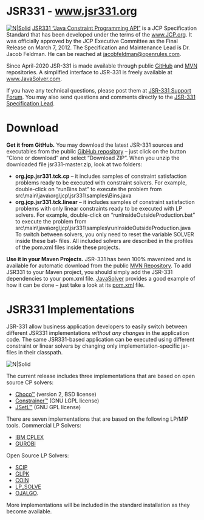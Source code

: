 # JSR331 - www.jsr331.org    
[![N|Solid](https://jsr331.files.wordpress.com/2013/05/jcp.jpg)](http://jcp.org/en/jsr/detail?id=331)
[JSR331 “Java Constraint Programming API”](http://jsr331.org) is a JCP Specification Standard that has been developed under the terms of the www.JCP.org. It was officially approved by the JCP Executive Committee as the Final Release on March 7, 2012. The Specification and Maintenance Lead is Dr. Jacob Feldman. He can be reached at jacobfeldman@openrules.com. 

Since April-2020 JSR-331 is made available through public [GitHub](https://github.com/OpenRulesSupport/jsr331) and [MVN](https://mvnrepository.com/search?q=jsr331) repositories. 
A simplified interface to JSR-331 is freely available at www.JavaSolver.com.

If you have any technical questions, please post them at [JSR-331 Support Forum](https://groups.google.com/forum/#!forum/jsr331). You may also send questions and comments directly to the [JSR-331 Specification Lead](mailto:jacobfeldman@openrules.com).

# Download
**Get it from GitHub.** You may  download the latest JSR-331 sources and executables from the public [GibHub repository](https://github.com/OpenRulesSupport/jsr331) – just click on the button “Clone or download” and select “Download ZIP”. When you unzip the downloaded file jsr331-master.zip, look at two folders:
- **org.jcp.jsr331.tck.cp** – it includes samples of constraint satisfaction problems ready to be executed with constraint solvers. For example, double-click on “runBins.bat” to execute the problem from src\main\java\org\jcp\jsr331\samples\Bins.java
- **org.jcp.jsr331.tck.linear** – it includes samples of constraint satisfaction problems with only linear constraints ready to be executed with LP solvers. For example, double-click on “runInsideOutsideProduction.bat” to execute the problem from src\main\java\org\jcp\jsr331\samples\runInsideOutsideProduction.java
To switch between solvers, you only need to reset the variable SOLVER inside these bat- files. All included solvers are described in the profiles of the pom.xml files inside these projects.

**Use it in your Maven Projects.** JSR-331 has been 100% mavenized and is available for automatic download from the public [MVN Repository](https://mvnrepository.com/search?q=jsr331). To add JSR331 to your Maven project, you should simply add the JSR-331 dependencies to your pom.xml file. [JavaSolver](https://javasolvers.wordpress.com/) provides a good example of how it can be done – just take a look at its [pom.xml](https://github.com/OpenRulesSupport/javasolver/blob/master/com.javasolver.samples/pom.xml) file.

# JSR331 Implementations

JSR-331 allow business application developers to easily switch between different JSR331 implementations *without any changes* in the application code. The same JSR331-based application can be executed using different constraint or linear solvers by changing only implementation-specific jar-files in their classpath.


![N|Solid](https://jsr331.files.wordpress.com/2018/08/jsr331implementations.png)

The current release includes three implementations that are based on open source CP solvers: 
-	[Choco™](http://choco.sourceforge.net/) (version 2, BSD license) 
-	[Constrainer™](http://sourceforge.net/projects/openl-tablets/?source=directory) (GNU LGPL license)
-	[JSetL™](http://cmt.math.unipr.it/jsetl.html) (GNU GPL license)

There are seven implementations that are based on the following LP/MIP tools. 
Commercial LP Solvers:
-	[IBM CPLEX](http://www-01.ibm.com/software/integration/optimization/cplex-optimizer/)
-	[GUROBI](http://www.gurobi.com/)

Open Source LP Solvers:
-	[SCIP](http://scip.zib.de/)
-	[GLPK](http://www.gnu.org/software/glpk/)
-	[COIN](https://projects.coin-or.org/Clp/)
-	[LP_SOLVE](http://lpsolve.sourceforge.net/5.0/)
-	[OJALGO](http://ojalgo.org/).

More implementations will be included in the standard installation as they become available. 

